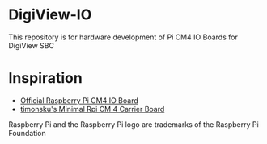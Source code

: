 # DigiView-IO
This repository is for hardware development of Pi CM4 IO Boards for DigiView SBC

# Inspiration

* [Official Raspberry Pi CM4 IO Board](https://www.raspberrypi.org/products/compute-module-4-io-board/)
* [timonsku's Minimal Rpi CM 4 Carrier Board](https://github.com/timonsku/Minimal-RPi-CM-4-Carrier)


Raspberry Pi and the Raspberry Pi logo are trademarks of the Raspberry Pi Foundation
